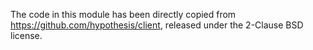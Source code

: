 The code in this module has been directly copied from https://github.com/hypothesis/client, released under the 2-Clause BSD license.
